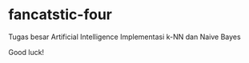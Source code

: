 # fancatstic-four
Tugas besar Artificial Intelligence
Implementasi k-NN dan Naive Bayes

Good luck!
